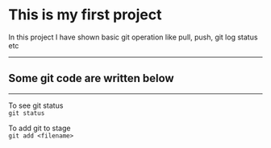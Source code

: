 # This is my first project   

<p>In this project I have shown basic git operation like pull, push, git log status etc</p>   

___
## Some git code are written below   
___
To see git status  
`git status`  

To add git to stage  
``
git add <filename>
``  


